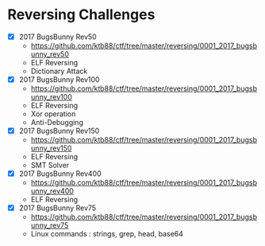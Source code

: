 # Reversing Challenges

* [x] 2017 BugsBunny Rev50
  - https://github.com/ktb88/ctf/tree/master/reversing/0001_2017_bugsbunny_rev50
  - ELF Reversing
  - Dictionary Attack
* [x] 2017 BugsBunny Rev100
  - https://github.com/ktb88/ctf/tree/master/reversing/0001_2017_bugsbunny_rev100
  - ELF Reversing
  - Xor operation
  - Anti-Debugging
* [x] 2017 BugsBunny Rev150
  - https://github.com/ktb88/ctf/tree/master/reversing/0001_2017_bugsbunny_rev150
  - ELF Reversing
  - SMT Solver
* [x] 2017 BugsBunny Rev400
  - https://github.com/ktb88/ctf/tree/master/reversing/0001_2017_bugsbunny_rev400
  - ELF Reversing
* [x] 2017 BugsBunny Rev75
  - https://github.com/ktb88/ctf/tree/master/reversing/0001_2017_bugsbunny_rev75
  - Linux commands : strings, grep, head, base64
